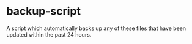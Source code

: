 # backup-script
A script which automatically backs up any of these files that have been updated within the past 24 hours.
